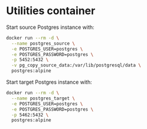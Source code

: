 # Utilities container

Start source Postgres instance with:

```bash
docker run --rm -d \
  --name postgres_source \
  -e POSTGRES_USER=postgres \
  -e POSTGRES_PASSWORD=postgres \
  -p 5452:5432 \
  -v pg_copy_source_data:/var/lib/postgresql/data \
  postgres:alpine
```

Start target Postgres instance with:

```bash
docker run --rm -d \
  --name postgres_target \
  -e POSTGRES_USER=postgres \
  -e POSTGRES_PASSWORD=postgres \
  -p 5462:5432 \
  postgres:alpine
```
